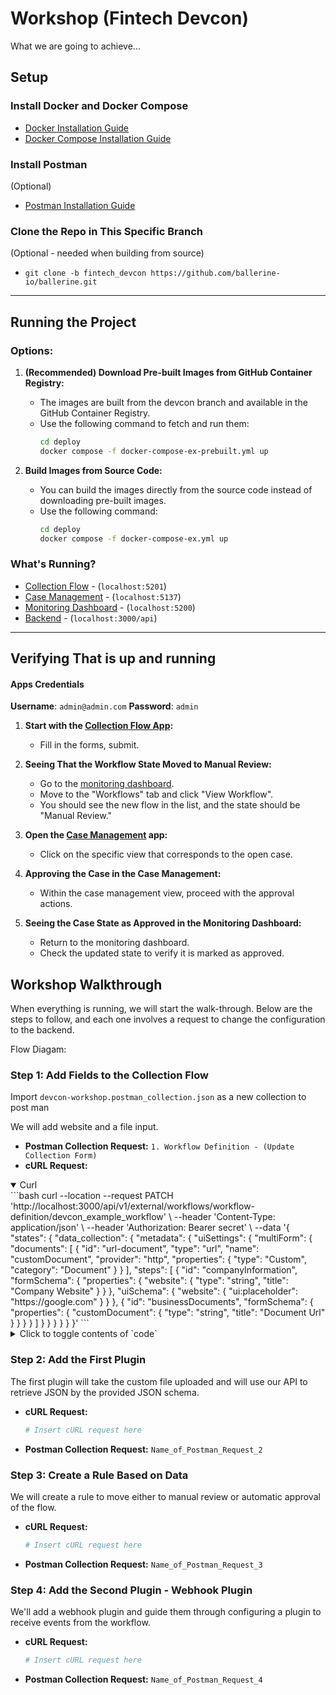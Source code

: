# Workshop (Fintech Devcon)
What we are going to achieve...
## Setup

### Install Docker and Docker Compose
- [Docker Installation Guide](https://docs.docker.com/get-docker/)
- [Docker Compose Installation Guide](https://docs.docker.com/compose/install/)

### Install Postman 
(Optional)
- [Postman Installation Guide](https://www.postman.com/downloads/)

### Clone the Repo in This Specific Branch 
(Optional - needed when building from source)
- `git clone -b fintech_devcon https://github.com/ballerine-io/ballerine.git`


-----
## Running the Project

### Options:
1. **(Recommended) Download Pre-built Images from GitHub Container Registry:**
   - The images are built from the devcon branch and available in the GitHub Container Registry.
   - Use the following command to fetch and run them:
     ```bash
     cd deploy
     docker compose -f docker-compose-ex-prebuilt.yml up
     ```

2. **Build Images from Source Code:**
   - You can build the images directly from the source code instead of downloading pre-built images.
   - Use the following command:
     ```bash
     cd deploy
     docker compose -f docker-compose-ex.yml up
     ```

### What's Running?
- [Collection Flow](http://localhost:5201) - (`localhost:5201`)
- [Case Management](http://localhost:5137) - (`localhost:5137`)
- [Monitoring Dashboard](http://localhost:5200) - (`localhost:5200`)
- [Backend](http://localhost:3000/api) - (`localhost:3000/api`)

---

## Verifying That is up and running
#### Apps Credentials
**Username**: `admin@admin.com`
**Password**: `admin`

1. **Start with the [Collection Flow App](http://localhost:5201):**
   - Fill in the forms, submit.

2. **Seeing That the Workflow State Moved to Manual Review:**
   - Go to the [monitoring dashboard](http://localhost:5200).
   - Move to the "Workflows" tab and click "View Workflow".
   - You should see the new flow in the list, and the state should be "Manual Review."

3. **Open the [Case Management](http://localhost:5137) app:**
   - Click on the specific view that corresponds to the open case.

4. **Approving the Case in the Case Management:**
   - Within the case management view, proceed with the approval actions.

5. **Seeing the Case State as Approved in the Monitoring Dashboard:**
   - Return to the monitoring dashboard.
   - Check the updated state to verify it is marked as approved.

## Workshop Walkthrough

When everything is running, we will start the walk-through. Below are the steps to follow, and each one involves a request to change the configuration to the backend.

Flow Diagam:

### Step 1: Add Fields to the Collection Flow

Import `devcon-workshop.postman_collection.json` as a new collection to post man

We will add website and a file input.
- **Postman Collection Request:** `1. Workflow Definition - (Update Collection Form)`
- **cURL Request:**
<details open>
<summary>Curl</summary>
```bash
curl --location --request PATCH 'http://localhost:3000/api/v1/external/workflows/workflow-definition/devcon_example_workflow' \
--header 'Content-Type: application/json' \
--header 'Authorization: Bearer secret' \
--data '{
    "states": {
        "data_collection": {
            "metadata": {
                "uiSettings": {
                    "multiForm": {
                        "documents": [
                            {
                                "id": "url-document",
                                "type": "url",
                                "name": "customDocument",
                                "provider": "http",
                                "properties": {
                                    "type": "Custom",
                                    "category": "Document"
                                }
                            }
                        ],
                        "steps": [
                            {
                                "id": "companyInformation",
                                "formSchema": {
                                    "properties": {
                                        "website": {
                                            "type": "string",
                                            "title": "Company Website"
                                        }
                                    }
                                },
                                "uiSchema": {
                                    "website": {
                                        "ui:placeholder": "https://google.com"
                                    }
                                }
                            },
                            {
                                "id": "businessDocuments",
                                "formSchema": {
                                    "properties": {
                                        "customDocument": {
                                            "type": "string",
                                            "title": "Document Url"
                                        }
                                    }
                                }
                            }
                        ]
                    }
                }
            }
        }
    }
}'
```
</details>
    
<details>
<summary>Click to toggle contents of `code`</summary>

```
CODE!
```
</details>

### Step 2: Add the First Plugin
The first plugin will take the custom file uploaded and will use our API to retrieve JSON by the provided JSON schema.
- **cURL Request:**
    ```bash
    # Insert cURL request here
    ```
- **Postman Collection Request:** `Name_of_Postman_Request_2`

### Step 3: Create a Rule Based on Data
We will create a rule to move either to manual review or automatic approval of the flow.
- **cURL Request:**
    ```bash
    # Insert cURL request here
    ```
- **Postman Collection Request:** `Name_of_Postman_Request_3`

### Step 4: Add the Second Plugin - Webhook Plugin
We'll add a webhook plugin and guide them through configuring a plugin to receive events from the workflow.
- **cURL Request:**
    ```bash
    # Insert cURL request here
    ```
- **Postman Collection Request:** `Name_of_Postman_Request_4`
